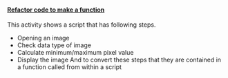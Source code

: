 <h4 id="binary_8bit"><a href="#binary_8bit">Refactor code to make a function</a></h4>

This activity shows a script that has following steps.
  - Opening an image
  - Check data type of image
  - Calculate minimum/maximum pixel value
  - Display the image
And to convert these steps that they are contained in a function called from within a script
